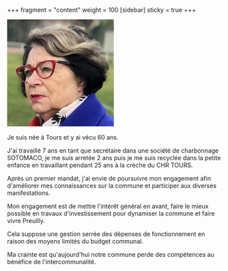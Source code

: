 +++
fragment = "content"
weight = 100
[sidebar]
  sticky = true
+++

<img src="photo.jpg" alt="" class="img-fluid rounded-circle border text-white">

Je suis née à Tours et y ai vécu 60 ans.

J'ai travaillé 7 ans en tant que secrétaire dans une société de charbonnage SOTOMACO, je me suis arretée 2 ans puis je me suis recyclée dans la petite enfance en travaillant pendant 25 ans à la crèche du CHR TOURS. 

Après un premier mandat, j'ai envie de poursuivre mon engagement afin d'améliorer mes connaissances sur la commune et participer aux diverses manifestations.

Mon engagement est de mettre l'intérêt général en avant, faire le mieux possible en travaux d'investissement pour dynamiser la commune et faire vivre Preuilly.

Cela suppose une gestion serrée des dépenses de fonctionnement en raison des moyens limités du budget communal.

Ma crainte est qu'aujourd'hui notre commune perde des compétences au bénéfice de l'intercommunalité.
